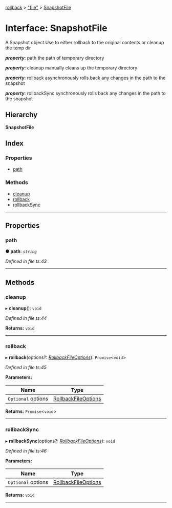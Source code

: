 [rollback](../README.md) > ["file"](../modules/_file_.md) > [SnapshotFile](../interfaces/_file_.snapshotfile.md)

# Interface: SnapshotFile

A Snapshot object Use to either rollback to the original contents or cleanup the temp dir

*__property__*: path the path of temporary directory

*__property__*: cleanup manually cleans up the temporary directory

*__property__*: rollback asynchronously rolls back any changes in the path to the snapshot

*__property__*: rollbackSync synchronously rolls back any changes in the path to the snapshot

## Hierarchy

**SnapshotFile**

## Index

### Properties

* [path](_file_.snapshotfile.md#path)

### Methods

* [cleanup](_file_.snapshotfile.md#cleanup)
* [rollback](_file_.snapshotfile.md#rollback)
* [rollbackSync](_file_.snapshotfile.md#rollbacksync)

---

## Properties

<a id="path"></a>

###  path

**● path**: *`string`*

*Defined in file.ts:43*

___

## Methods

<a id="cleanup"></a>

###  cleanup

▸ **cleanup**(): `void`

*Defined in file.ts:44*

**Returns:** `void`

___
<a id="rollback"></a>

###  rollback

▸ **rollback**(options?: *[RollbackFileOptions](../modules/_file_.md#rollbackfileoptions)*): `Promise`<`void`>

*Defined in file.ts:45*

**Parameters:**

| Name | Type |
| ------ | ------ |
| `Optional` options | [RollbackFileOptions](../modules/_file_.md#rollbackfileoptions) |

**Returns:** `Promise`<`void`>

___
<a id="rollbacksync"></a>

###  rollbackSync

▸ **rollbackSync**(options?: *[RollbackFileOptions](../modules/_file_.md#rollbackfileoptions)*): `void`

*Defined in file.ts:46*

**Parameters:**

| Name | Type |
| ------ | ------ |
| `Optional` options | [RollbackFileOptions](../modules/_file_.md#rollbackfileoptions) |

**Returns:** `void`

___

